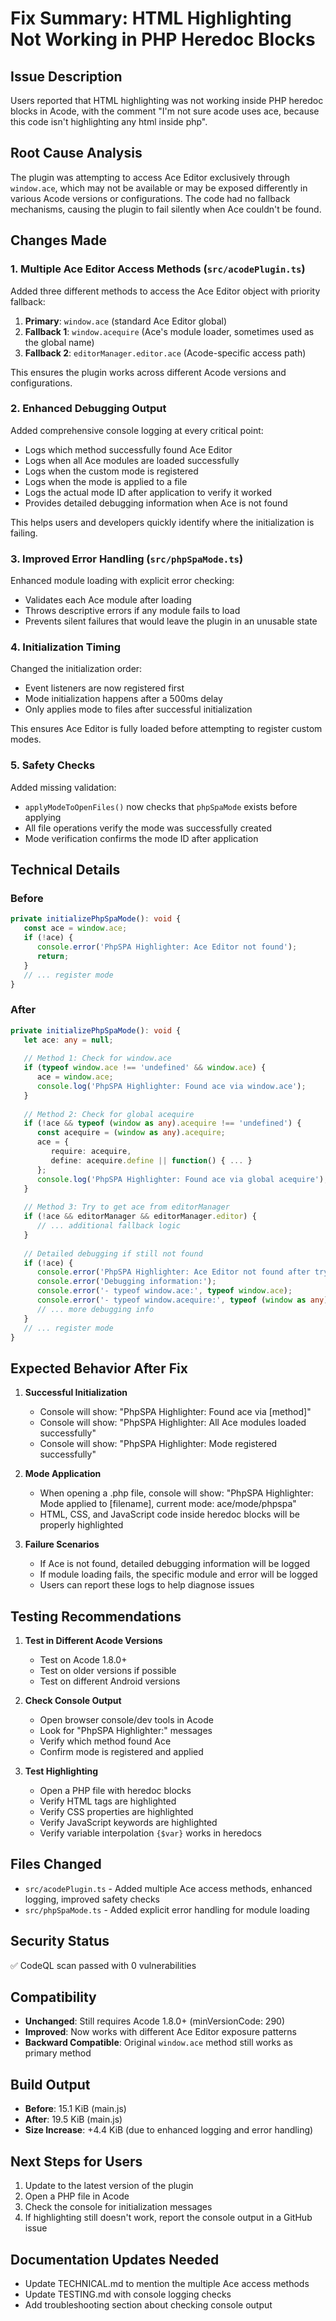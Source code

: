 # Fix Summary: HTML Highlighting Not Working in PHP Heredoc Blocks

## Issue Description
Users reported that HTML highlighting was not working inside PHP heredoc blocks in Acode, with the comment "I'm not sure acode uses ace, because this code isn't highlighting any html inside php".

## Root Cause Analysis
The plugin was attempting to access Ace Editor exclusively through `window.ace`, which may not be available or may be exposed differently in various Acode versions or configurations. The code had no fallback mechanisms, causing the plugin to fail silently when Ace couldn't be found.

## Changes Made

### 1. **Multiple Ace Editor Access Methods** (`src/acodePlugin.ts`)
Added three different methods to access the Ace Editor object with priority fallback:

1. **Primary**: `window.ace` (standard Ace Editor global)
2. **Fallback 1**: `window.acequire` (Ace's module loader, sometimes used as the global name)
3. **Fallback 2**: `editorManager.editor.ace` (Acode-specific access path)

This ensures the plugin works across different Acode versions and configurations.

### 2. **Enhanced Debugging Output**
Added comprehensive console logging at every critical point:

- Logs which method successfully found Ace Editor
- Logs when all Ace modules are loaded successfully
- Logs when the custom mode is registered
- Logs when the mode is applied to a file
- Logs the actual mode ID after application to verify it worked
- Provides detailed debugging information when Ace is not found

This helps users and developers quickly identify where the initialization is failing.

### 3. **Improved Error Handling** (`src/phpSpaMode.ts`)
Enhanced module loading with explicit error checking:

- Validates each Ace module after loading
- Throws descriptive errors if any module fails to load
- Prevents silent failures that would leave the plugin in an unusable state

### 4. **Initialization Timing**
Changed the initialization order:

- Event listeners are now registered first
- Mode initialization happens after a 500ms delay
- Only applies mode to files after successful initialization

This ensures Ace Editor is fully loaded before attempting to register custom modes.

### 5. **Safety Checks**
Added missing validation:

- `applyModeToOpenFiles()` now checks that `phpSpaMode` exists before applying
- All file operations verify the mode was successfully created
- Mode verification confirms the mode ID after application

## Technical Details

### Before
```typescript
private initializePhpSpaMode(): void {
   const ace = window.ace;
   if (!ace) {
      console.error('PhpSPA Highlighter: Ace Editor not found');
      return;
   }
   // ... register mode
}
```

### After
```typescript
private initializePhpSpaMode(): void {
   let ace: any = null;
   
   // Method 1: Check for window.ace
   if (typeof window.ace !== 'undefined' && window.ace) {
      ace = window.ace;
      console.log('PhpSPA Highlighter: Found ace via window.ace');
   }
   
   // Method 2: Check for global acequire
   if (!ace && typeof (window as any).acequire !== 'undefined') {
      const acequire = (window as any).acequire;
      ace = {
         require: acequire,
         define: acequire.define || function() { ... }
      };
      console.log('PhpSPA Highlighter: Found ace via global acequire');
   }
   
   // Method 3: Try to get ace from editorManager
   if (!ace && editorManager && editorManager.editor) {
      // ... additional fallback logic
   }
   
   // Detailed debugging if still not found
   if (!ace) {
      console.error('PhpSPA Highlighter: Ace Editor not found after trying all methods');
      console.error('Debugging information:');
      console.error('- typeof window.ace:', typeof window.ace);
      console.error('- typeof window.acequire:', typeof (window as any).acequire);
      // ... more debugging info
   }
   // ... register mode
}
```

## Expected Behavior After Fix

1. **Successful Initialization**
   - Console will show: "PhpSPA Highlighter: Found ace via [method]"
   - Console will show: "PhpSPA Highlighter: All Ace modules loaded successfully"
   - Console will show: "PhpSPA Highlighter: Mode registered successfully"

2. **Mode Application**
   - When opening a .php file, console will show: "PhpSPA Highlighter: Mode applied to [filename], current mode: ace/mode/phpspa"
   - HTML, CSS, and JavaScript code inside heredoc blocks will be properly highlighted

3. **Failure Scenarios**
   - If Ace is not found, detailed debugging information will be logged
   - If module loading fails, the specific module and error will be logged
   - Users can report these logs to help diagnose issues

## Testing Recommendations

1. **Test in Different Acode Versions**
   - Test on Acode 1.8.0+
   - Test on older versions if possible
   - Test on different Android versions

2. **Check Console Output**
   - Open browser console/dev tools in Acode
   - Look for "PhpSPA Highlighter:" messages
   - Verify which method found Ace
   - Confirm mode is registered and applied

3. **Test Highlighting**
   - Open a PHP file with heredoc blocks
   - Verify HTML tags are highlighted
   - Verify CSS properties are highlighted
   - Verify JavaScript keywords are highlighted
   - Verify variable interpolation `{$var}` works in heredocs

## Files Changed

- `src/acodePlugin.ts` - Added multiple Ace access methods, enhanced logging, improved safety checks
- `src/phpSpaMode.ts` - Added explicit error handling for module loading

## Security Status

✅ CodeQL scan passed with 0 vulnerabilities

## Compatibility

- **Unchanged**: Still requires Acode 1.8.0+ (minVersionCode: 290)
- **Improved**: Now works with different Ace Editor exposure patterns
- **Backward Compatible**: Original `window.ace` method still works as primary method

## Build Output

- **Before**: 15.1 KiB (main.js)
- **After**: 19.5 KiB (main.js)
- **Size Increase**: +4.4 KiB (due to enhanced logging and error handling)

## Next Steps for Users

1. Update to the latest version of the plugin
2. Open a PHP file in Acode
3. Check the console for initialization messages
4. If highlighting still doesn't work, report the console output in a GitHub issue

## Documentation Updates Needed

- Update TECHNICAL.md to mention the multiple Ace access methods
- Update TESTING.md with console logging checks
- Add troubleshooting section about checking console output

